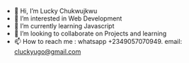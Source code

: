 - 👋 Hi, I’m Lucky Chukwujkwu
- 👀 I’m interested in Web Development
- 🌱 I’m currently learning Javascript
- 💞️ I’m looking to collaborate on Projects and learning
- 📫 How to reach me : whatsapp +2349057070949. email: cluckyugo@gmail.com

<!---
theMystic1/theMystic1 is a ✨ special ✨ repository because its `README.md` (this file) appears on your GitHub profile.
You can click the Preview link to take a look at your changes.
--->
